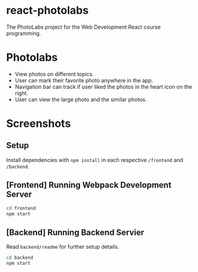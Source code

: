 # react-photolabs
The PhotoLabs project for the Web Development React course programming.

# Photolabs
- View photos on different topics.
- User can mark their favorite photo anywhere in the app.
- Navigation bar can track if user liked the photos in the heart icon on the right.
- User can view the large photo and the similar photos.

# Screenshots


## Setup

Install dependencies with `npm install` in each respective `/frontend` and `/backend`.

## [Frontend] Running Webpack Development Server

```sh
cd frontend
npm start
```

## [Backend] Running Backend Servier

Read `backend/readme` for further setup details.

```sh
cd backend
npm start
```
